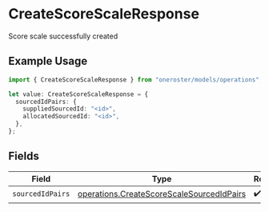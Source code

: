 # CreateScoreScaleResponse

Score scale successfully created

## Example Usage

```typescript
import { CreateScoreScaleResponse } from "oneroster/models/operations";

let value: CreateScoreScaleResponse = {
  sourcedIdPairs: {
    suppliedSourcedId: "<id>",
    allocatedSourcedId: "<id>",
  },
};
```

## Fields

| Field                                                                                                  | Type                                                                                                   | Required                                                                                               | Description                                                                                            |
| ------------------------------------------------------------------------------------------------------ | ------------------------------------------------------------------------------------------------------ | ------------------------------------------------------------------------------------------------------ | ------------------------------------------------------------------------------------------------------ |
| `sourcedIdPairs`                                                                                       | [operations.CreateScoreScaleSourcedIdPairs](../../models/operations/createscorescalesourcedidpairs.md) | :heavy_check_mark:                                                                                     | N/A                                                                                                    |
